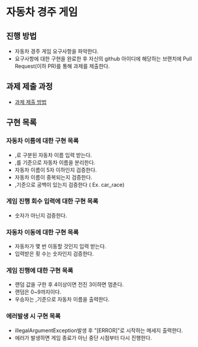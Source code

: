 # 자동차 경주 게임
## 진행 방법
* 자동차 경주 게임 요구사항을 파악한다.
* 요구사항에 대한 구현을 완료한 후 자신의 github 아이디에 해당하는 브랜치에 Pull Request(이하 PR)를 통해 과제를 제출한다.

## 과제 제출 과정
* [과제 제출 방법](https://github.com/next-step/nextstep-docs/tree/master/precourse)

## 구현 목록
### 자동차 이름에 대한 구현 목록
* ,로 구분된 자동차 이름 입력 받는다.
* ,를 기준으로 자동차 이름을 분리한다.
* 자동차 이름이 5자 이하인지 검증한다.
* 자동차 이름이 중복되는지 검증한다.
* ,기준으로 공백이 있는지 검증한다 ( Ex. car,,race)
### 게임 진행 회수 입력에 대한 구현 목록
* 숫자가 아닌지 검증한다.
### 자동차 이동에 대한 구현 목록
* 자동차가 몇 번 이동할 것인지 입력 받는다.
* 입력받은 횟 수는 숫자인지 검증한다.
### 게임 진행에 대한 구현 목록
* 랜덤 값을 구한 후 4이상이면 전진 3이하면 멈춘다.
* 랜덤은 0~9까지이다.
* 우승자는 ,기준으로 자동차 이름을 출력한다.
### 에러발생 시 구현 목록
* illegalArgumentException발생 후 "[ERROR]"로 시작하는 메세지 출력한다.
* 에러가 발생하면 게임 종료가 아닌 중단 시점부터 다시 진행한다.
